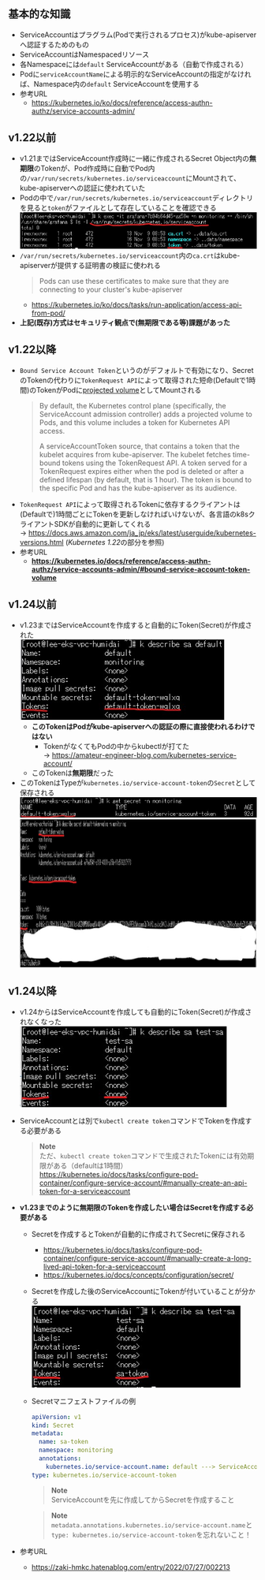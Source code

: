 ## 基本的な知識
- ServiceAccountはプラグラム(Podで実行されるプロセス)がkube-apiserverへ認証するためのもの
- ServiceAccountはNamespacedリソース
- 各Namespaceには`default` ServiceAccountがある（自動で作成される）
- Podに`serviceAccountName`による明示的なServiceAccountの指定がなければ、Namespace内の`default` ServiceAccountを使用する
- 参考URL
  - https://kubernetes.io/ko/docs/reference/access-authn-authz/service-accounts-admin/

## v1.22以前
- v1.21まではServiceAccount作成時に一緒に作成されるSecret Object内の**無期限**のTokenが、Pod作成時に自動でPod内の`/var/run/secrets/kubernetes.io/serviceaccount`にMountされて、kube-apiserverへの認証に使われていた
- Podの中で`/var/run/secrets/kubernetes.io/serviceaccount`ディレクトリを見ると`token`がファイルとして存在していることを確認できる  
  ![Token_insidepod](https://github.com/nutslove/Knowledges/blob/main/Kubernetes/image/Token_InsidePod.jpg)  
- `/var/run/secrets/kubernetes.io/serviceaccount`内の`ca.crt`はkube-apiserverが提供する証明書の検証に使われる
  > Pods can use these certificates to make sure that they are connecting to your cluster's kube-apiserver
  - https://kubernetes.io/ko/docs/tasks/run-application/access-api-from-pod/
- **上記(既存)方式はセキュリティ観点で(無期限である等)課題があった**

## v1.22以降
- `Bound Service Account Token`というのがデフォルトで有効になり、SecretのTokenの代わりに`TokenRequest API`によって取得された短命(Defaultで1時間)のTokenがPodに[projected volume](https://kubernetes.io/ko/docs/concepts/storage/projected-volumes/)としてMountされる
  > By default, the Kubernetes control plane (specifically, the ServiceAccount admission controller) adds a projected volume to Pods, and this volume includes a token for Kubernetes API access.
  >
  > A serviceAccountToken source, that contains a token that the kubelet acquires from kube-apiserver. The kubelet fetches time-bound tokens using the TokenRequest API. A token served for a TokenRequest expires either when the pod is deleted or after a defined lifespan (by default, that is 1 hour). The token is bound to the specific Pod and has the kube-apiserver as its audience. 
- `TokenRequest API`によって取得されるTokenに依存するクライアントは(Defaultで)1時間ごとにTokenを更新しなければいけないが、各言語のk8sクライアントSDKが自動的に更新してくれる  
  → https://docs.aws.amazon.com/ja_jp/eks/latest/userguide/kubernetes-versions.html (*Kubernetes 1.22*の部分を参照)
- 参考URL
  - **https://kubernetes.io/docs/reference/access-authn-authz/service-accounts-admin/#bound-service-account-token-volume**

## v1.24以前
- v1.23まではServiceAccountを作成すると自動的にToken(Secret)が作成された  
  ![ServiceAccount_Token](https://github.com/nutslove/Knowledges/blob/main/Kubernetes/image/ServiceAccout_Token.jpg)
  - **このTokenはPodがkube-apiserverへの認証の際に直接使われるわけではない**
    - TokenがなくてもPodの中からkubectlが打てた  
      → https://amateur-engineer-blog.com/kubernetes-service-account/
  - このTokenは**無期限**だった
- このTokenはTypeが`kubernetes.io/service-account-token`の`Secret`として保存される  
  ![Secret](https://github.com/nutslove/Knowledges/blob/main/Kubernetes/image/Secret.jpg)  
  <img src="https://github.com/nutslove/Knowledges/blob/main/Kubernetes/image/Secret2.jpg" width="1800" height="300">
  <!-- ![Secret2](https://github.com/nutslove/Knowledges/blob/main/Kubernetes/image/Secret2.jpg =250x250) -->

## v1.24以降
- v1.24からはServiceAccountを作成しても自動的にToken(Secret)が作成されなくなった  
  ![v1.24_ServiceAccount](https://github.com/nutslove/Knowledges/blob/main/Kubernetes/image/v1.24_ServiceAccount.jpg) 
- ServiceAccountとは別で`kubectl create token`コマンドでTokenを作成する必要がある
  > **Note**  
  > ただ、`kubectl create token`コマンドで生成されたTokenには有効期限がある（defaultは1時間）  
  > https://kubernetes.io/docs/tasks/configure-pod-container/configure-service-account/#manually-create-an-api-token-for-a-serviceaccount
- **v1.23までのように無期限のTokenを作成したい場合はSecretを作成する必要がある**
  - Secretを作成するとTokenが自動的に作成されてSecretに保存される
    - https://kubernetes.io/docs/tasks/configure-pod-container/configure-service-account/#manually-create-a-long-lived-api-token-for-a-serviceaccount
    - https://kubernetes.io/docs/concepts/configuration/secret/
  - Secretを作成した後のServiceAccountにTokenが付いていることが分かる  
    ![v1.24_ServiceAccount_After_Secret](https://github.com/nutslove/Knowledges/blob/main/Kubernetes/image/v1.24_ServiceAccount_After_Secret.jpg) 
  - Secretマニフェストファイルの例
    ~~~yaml
    apiVersion: v1
    kind: Secret
    metadata:
      name: sa-token
      namespace: monitoring
      annotations:
        kubernetes.io/service-account.name: default ---> ServiceAccount名に合せる
    type: kubernetes.io/service-account-token
    ~~~
    > **Note**  
    > ServiceAccountを先に作成してからSecretを作成すること

    > **Note**  
    > `metadata.annotations.kubernetes.io/service-account.name`と  
    > `type: kubernetes.io/service-account-token`を忘れないこと！

- 参考URL
  - https://zaki-hmkc.hatenablog.com/entry/2022/07/27/002213